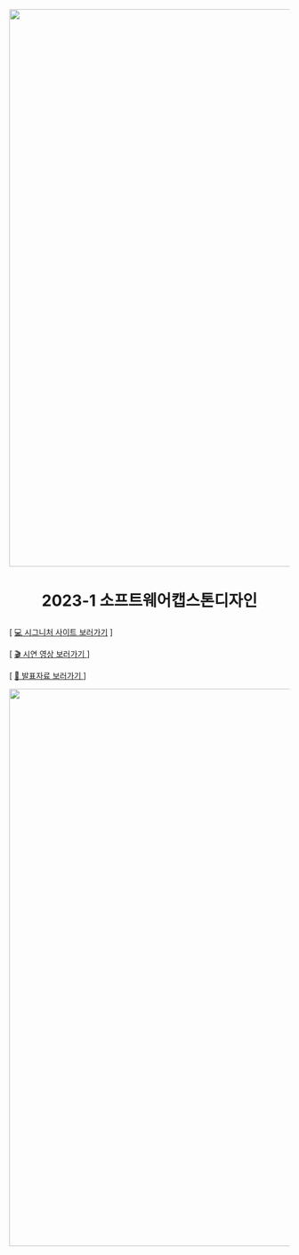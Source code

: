 <img src="https://github.com/yinneu/signature/assets/99879845/9c4665bc-8f90-4e7b-80ba-d89501cdd4a4" width="1000">

# <p align="center">2023-1 소프트웨어캡스톤디자인</p>

[ <a href="http://3.35.103.217:8080/"> 💻 시그니처 사이트 보러가기</a> ]

[ <a href="https://www.youtube.com/watch?v=O4IL-yggLj8">  🎬 시연 영상 보러가기 </a> ]
  
[ <a href="https://www.miricanvas.com/v/123i0l4"> 📑 발표자료 보러가기 </a> ]
  

  
<img src="https://github.com/yinneu/signature/assets/99879845/7b2440a7-59da-4bf6-9113-c4f72af793ea" width="1000">

